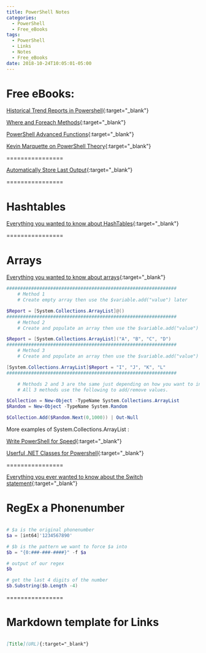 ```yaml
---
title: PowerShell Notes
categories:
  - PowerShell
  - Free_eBooks
tags:
  - PowerShell
  - Links
  - Notes
  - Free_eBooks 
date: 2018-10-24T10:05:01-05:00
---
```


# Free eBooks:

[Historical Trend Reports in Powershell](https://legacy.gitbook.com/book/devops-collective-inc/ditch-excel-making-historical-trend-reports-in-po/details){:target="_blank"}

[Where and Foreach Methods](https://freecontent.manning.com/powershell-v4-where-and-foreach-methods/?utm_content=article_powershellv4whereandforeachmethods_oct2115){:target="_blank"}

[PowerShell Advanced Functions](http://mikefrobbins.com/2015/04/17/free-ebook-on-powershell-advanced-functions/){:target="_blank"}

[Kevin Marquette on PowerShell Theory](https://kevinmarquette.github.io/){:target="_blank"}

================

[Automatically Store Last Output](https://vexx32.github.io/Store-Last-Output/){:target="_blank"}

================

# Hashtables

[Everything you wanted to know about HashTables](https://kevinmarquette.github.io/2016-11-06-powershell-hashtable-everything-you-wanted-to-know-about/?utm_source=blog&utm_medium=blog&utm_content=popref){:target="_blank"}

================

# Arrays

[Everything you wanted to know about arrays](https://kevinmarquette.github.io/2018-10-15-Powershell-arrays-Everything-you-wanted-to-know/?utm_source=blog&utm_medium=blog&utm_content=titlelink){:target="_blank"}

```powershell
##############################################################
    # Method 1
    # Create empty array then use the $variable.add("value") later

$Report = [System.Collections.ArrayList]@()
##############################################################
    # Method 2
    # Create and populate an array then use the $variable.add("value") later

$Report = [System.Collections.ArrayList]("A", "B", "C", "D")
##############################################################
    # Method 3
    # Create and populate an array then use the $variable.add("value") later

[System.Collections.ArrayList]$Report = "I", "J", "K", "L"
##############################################################

    # Methods 2 and 3 are the same just depending on how you want to initate it
    # All 3 methods use the following to add/remove values. 

$Collection = New-Object -TypeName System.Collections.ArrayList
$Random = New-Object -TypeName System.Random

$Collection.Add($Random.Next(0,1000)) | Out-Null 

```

More examples of System.Collections.ArrayList : 

[Write PowerShell for Speed](https://4sysops.com/archives/how-to-write-powershell-for-speed/){:target="_blank"}

[Userful .NET Classes for Powershell](https://4sysops.com/wiki/useful-net-classes-for-powershell/){:target="_blank"}

================

[Everything you ever wanted to know about the Switch statement](https://kevinmarquette.github.io/2018-01-12-Powershell-switch-statement/?utm_source=blog&utm_medium=blog&utm_content=titlelink){:target="_blank"}

# RegEx a Phonenumber

```powershell

# $a is the original phonenumber
$a = [int64]'1234567890'

# $b is the pattern we want to force $a into
$b = "{0:###-###-####}" -f $a

# output of our regex
$b

# get the last 4 digits of the number
$b.Substring($b.Length -4)

```

================

# Markdown template for Links

```Markdown

[Title](URL){:target="_blank"}

```
